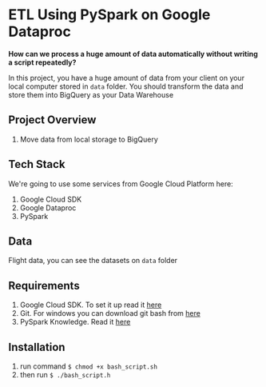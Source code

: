 # ETL Using PySpark on Google Dataproc

**How can we process a huge amount of data automatically without writing a script repeatedly?**

In this project, you have a huge amount of data from your client on your local computer stored in `data` folder. You should transform the data and store them into BigQuery as your Data Warehouse

## Project Overview

1. Move data from local storage to BigQuery

## Tech Stack

We're going to use some services from Google Cloud Platform here:

1. Google Cloud SDK
2. Google Dataproc
3. PySpark

## Data

Flight data, you can see the datasets on `data` folder

## Requirements

1. Google Cloud SDK. To set it up read it [here](https://cloud.google.com/sdk/docs/quickstart#installing_the_latest_version)
2. Git. For windows you can download git bash from [here](https://git-scm.com/downloads)
3. PySpark Knowledge. Read it [here](https://jacobcelestine.com/knowledge_repo/colab_and_pyspark/)

## Installation

1. run command `$ chmod +x bash_script.sh`
2. then run `$ ./bash_script.h`